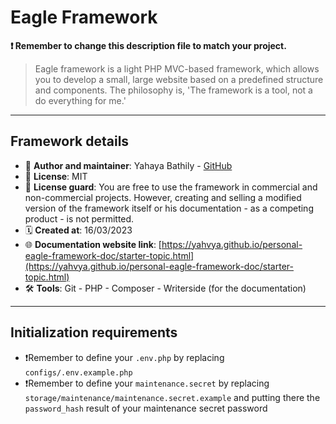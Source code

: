 # Eagle Framework

**❗ Remember to change this description file to match your project.**

> Eagle framework is a light PHP MVC-based framework, which allows you to develop a small, large website based on a
> predefined structure and components. The philosophy is, 'The framework is a tool, not a do everything for me.'

---

## Framework details

- 👤 **Author and maintainer**: Yahaya Bathily - [GitHub](https://github.com/yahvya)
- 📄 **License**: MIT
- 📄 **License guard**: You are free to use the framework in commercial and non-commercial projects. However, creating
  and selling a modified version of the framework itself or his documentation - as a competing product - is not
  permitted.
- 🗓️ **Created at**: 16/03/2023
- 🌐 **Documentation website link**: [https://yahvya.github.io/personal-eagle-framework-doc/starter-topic.html](https://yahvya.github.io/personal-eagle-framework-doc/starter-topic.html)
- 🛠️ **Tools**: Git - PHP - Composer - Writerside (for the documentation)

--- 

## Initialization requirements

- ❗Remember to define your ```.env.php``` by replacing ```configs/.env.example.php```
- ❗Remember to define your ```maintenance.secret``` by replacing ```storage/maintenance/maintenance.secret.example```
  and putting there the ```password_hash``` result of your maintenance secret password